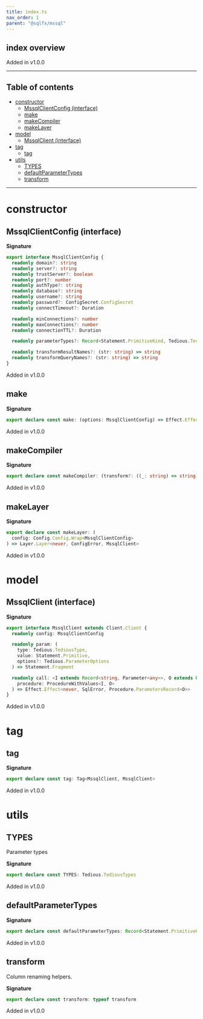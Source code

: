 ```yaml
---
title: index.ts
nav_order: 1
parent: "@sqlfx/mssql"
---
```


## index overview

Added in v1.0.0

---

<h2 class="text-delta">Table of contents</h2>

- [constructor](#constructor)
  - [MssqlClientConfig (interface)](#mssqlclientconfig-interface)
  - [make](#make)
  - [makeCompiler](#makecompiler)
  - [makeLayer](#makelayer)
- [model](#model)
  - [MssqlClient (interface)](#mssqlclient-interface)
- [tag](#tag)
  - [tag](#tag-1)
- [utils](#utils)
  - [TYPES](#types)
  - [defaultParameterTypes](#defaultparametertypes)
  - [transform](#transform)

---

# constructor

## MssqlClientConfig (interface)

**Signature**

```ts
export interface MssqlClientConfig {
  readonly domain?: string
  readonly server?: string
  readonly trustServer?: boolean
  readonly port?: number
  readonly authType?: string
  readonly database?: string
  readonly username?: string
  readonly password?: ConfigSecret.ConfigSecret
  readonly connectTimeout?: Duration

  readonly minConnections?: number
  readonly maxConnections?: number
  readonly connectionTTL?: Duration

  readonly parameterTypes?: Record<Statement.PrimitiveKind, Tedious.TediousType>

  readonly transformResultNames?: (str: string) => string
  readonly transformQueryNames?: (str: string) => string
}
```

Added in v1.0.0

## make

**Signature**

```ts
export declare const make: (options: MssqlClientConfig) => Effect.Effect<Scope, never, MssqlClient>
```

Added in v1.0.0

## makeCompiler

**Signature**

```ts
export declare const makeCompiler: (transform?: ((_: string) => string) | undefined) => Statement.Compiler
```

Added in v1.0.0

## makeLayer

**Signature**

```ts
export declare const makeLayer: (
  config: Config.Config.Wrap<MssqlClientConfig>
) => Layer.Layer<never, ConfigError, MssqlClient>
```

Added in v1.0.0

# model

## MssqlClient (interface)

**Signature**

```ts
export interface MssqlClient extends Client.Client {
  readonly config: MssqlClientConfig

  readonly param: (
    type: Tedious.TediousType,
    value: Statement.Primitive,
    options?: Tedious.ParameterOptions
  ) => Statement.Fragment

  readonly call: <I extends Record<string, Parameter<any>>, O extends Record<string, Parameter<any>>>(
    procedure: ProcedureWithValues<I, O>
  ) => Effect.Effect<never, SqlError, Procedure.ParametersRecord<O>>
}
```

Added in v1.0.0

# tag

## tag

**Signature**

```ts
export declare const tag: Tag<MssqlClient, MssqlClient>
```

Added in v1.0.0

# utils

## TYPES

Parameter types

**Signature**

```ts
export declare const TYPES: Tedious.TediousTypes
```

Added in v1.0.0

## defaultParameterTypes

**Signature**

```ts
export declare const defaultParameterTypes: Record<Statement.PrimitiveKind, Tedious.TediousType>
```

Added in v1.0.0

## transform

Column renaming helpers.

**Signature**

```ts
export declare const transform: typeof transform
```

Added in v1.0.0
